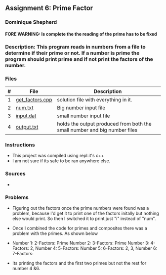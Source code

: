 ## Assignment 6: Prime Factor
### Dominique Shepherd

#### FORE WARNING: Is complete the the reading of the prime has to be fixed

### Description: This program reads in numbers from a file to determine if their prime or not. If a number is prime the program should print prime and if not print the factors of the number.

### Files

|   #   | File                       | Description                                                |
| :---: | -------------------------- | ---------------------------------------------------------- |
|   1   | [get_factors.cpp](./get_factors.cpp)     | solution file with everything in it.                         |
|   2   | [num.txt](./num.txt)|Big number input file  |
|   3   | [input.dat](./input.dat)| small number input file      |
|   4   | [output.txt](./output.txt)| holds the output produced from both the small number and big number files      |


### Instructions

- This project was compiled using repl.it's c++
- I am not sure if its safe to be ran anywhere else.
### Sources
- 

### Problems
- Figuring out the factors once the prime numbers were found was a problem, because I'd get it to print one of the factors
  initally but nothing else would print. So then I switched it to print just "i" instead of "num".
  
 - Once I combined the code for primes and composites there was a problem with the primes. As shown below
- Number 1: 2-Factors:  Prime
  Number 2: 3-Factors:  Prime
  Number 3: 4-Factors:  2,
  Number 4: 5-Factors: 
  Number 5: 6-Factors:  2, 3,
  Number 6: 7-Factors: 

- Its printing the factors and the first two primes but not the rest for number 4 &6.
